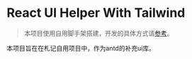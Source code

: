 # React UI Helper With Tailwind

> 本项目使用自用脚手架搭建，开发的具体方式请[参考](https://github.com/ncqwer/mono-exmaple-ui)。

本项目旨在在札记自用项目中，作为antd的补充ui库。
